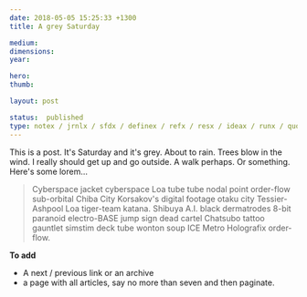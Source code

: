 ```yaml
---
date: 2018-05-05 15:25:33 +1300
title: A grey Saturday

medium:
dimensions:
year:

hero:
thumb:

layout: post

status:  published
type: notex / jrnlx / sfdx / definex / refx / resx / ideax / runx / quotex
---
```


This is a post. It's Saturday and it's grey. About to rain. Trees blow in the wind. I really should get up and go outside. A walk perhaps. Or something. Here's some lorem…

>  Cyberspace jacket cyberspace Loa tube tube nodal point order-flow sub-orbital Chiba City Korsakov's digital footage otaku city Tessier-Ashpool Loa tiger-team katana. Shibuya A.I. black dermatrodes 8-bit paranoid electro-BASE jump sign dead cartel Chatsubo tattoo gauntlet simstim deck tube wonton soup ICE Metro Holografix order-flow.

**To add**  
- A next / previous link or an archive
- a page with all articles, say no more than seven and then paginate. 
